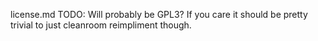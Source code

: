 license.md
TODO: Will probably be GPL3?
If you care it should be pretty trivial to just cleanroom reimpliment though.